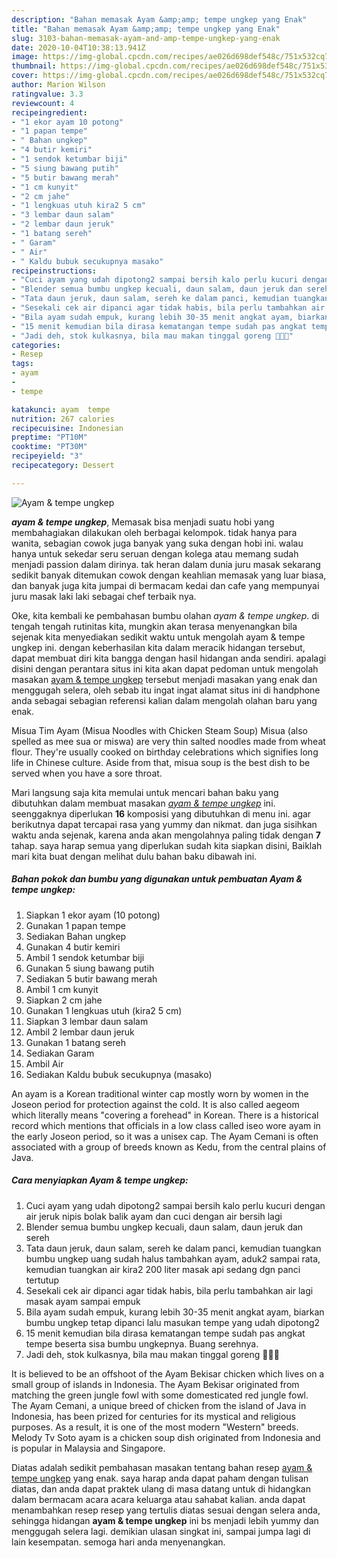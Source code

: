 ```yaml
---
description: "Bahan memasak Ayam &amp;amp; tempe ungkep yang Enak"
title: "Bahan memasak Ayam &amp;amp; tempe ungkep yang Enak"
slug: 3103-bahan-memasak-ayam-and-amp-tempe-ungkep-yang-enak
date: 2020-10-04T10:38:13.941Z
image: https://img-global.cpcdn.com/recipes/ae026d698def548c/751x532cq70/ayam-tempe-ungkep-foto-resep-utama.jpg
thumbnail: https://img-global.cpcdn.com/recipes/ae026d698def548c/751x532cq70/ayam-tempe-ungkep-foto-resep-utama.jpg
cover: https://img-global.cpcdn.com/recipes/ae026d698def548c/751x532cq70/ayam-tempe-ungkep-foto-resep-utama.jpg
author: Marion Wilson
ratingvalue: 3.3
reviewcount: 4
recipeingredient:
- "1 ekor ayam 10 potong"
- "1 papan tempe"
- " Bahan ungkep"
- "4 butir kemiri"
- "1 sendok ketumbar biji"
- "5 siung bawang putih"
- "5 butir bawang merah"
- "1 cm kunyit"
- "2 cm jahe"
- "1 lengkuas utuh kira2 5 cm"
- "3 lembar daun salam"
- "2 lembar daun jeruk"
- "1 batang sereh"
- " Garam"
- " Air"
- " Kaldu bubuk secukupnya masako"
recipeinstructions:
- "Cuci ayam yang udah dipotong2 sampai bersih kalo perlu kucuri dengan air jeruk nipis bolak balik ayam dan cuci dengan air bersih lagi"
- "Blender semua bumbu ungkep kecuali, daun salam, daun jeruk dan sereh"
- "Tata daun jeruk, daun salam, sereh ke dalam panci, kemudian tuangkan bumbu ungkep uang sudah halus tambahkan ayam, aduk2 sampai rata, kemudian tuangkan air kira2 200 liter masak api sedang dgn panci tertutup"
- "Sesekali cek air dipanci agar tidak habis, bila perlu tambahkan air lagi masak ayam sampai empuk"
- "Bila ayam sudah empuk, kurang lebih 30-35 menit angkat ayam, biarkan bumbu ungkep tetap dipanci lalu masukan tempe yang udah dipotong2"
- "15 menit kemudian bila dirasa kematangan tempe sudah pas angkat tempe beserta sisa bumbu ungkepnya. Buang serehnya."
- "Jadi deh, stok kulkasnya, bila mau makan tinggal goreng 🤤🤤🤤"
categories:
- Resep
tags:
- ayam
- 
- tempe

katakunci: ayam  tempe 
nutrition: 267 calories
recipecuisine: Indonesian
preptime: "PT10M"
cooktime: "PT30M"
recipeyield: "3"
recipecategory: Dessert

---
```



![Ayam &amp; tempe ungkep](https://img-global.cpcdn.com/recipes/ae026d698def548c/751x532cq70/ayam-tempe-ungkep-foto-resep-utama.jpg)

<b><i>ayam &amp; tempe ungkep</i></b>, Memasak bisa menjadi suatu hobi yang membahagiakan dilakukan oleh berbagai kelompok. tidak hanya para wanita, sebagian cowok juga banyak yang suka dengan hobi ini. walau hanya untuk sekedar seru seruan dengan kolega atau memang sudah menjadi passion dalam dirinya. tak heran dalam dunia juru masak sekarang sedikit banyak ditemukan cowok dengan keahlian memasak yang luar biasa, dan banyak juga kita jumpai di bermacam kedai dan cafe yang mempunyai juru masak laki laki sebagai chef terbaik nya.

Oke, kita kembali ke pembahasan bumbu olahan <i>ayam &amp; tempe ungkep</i>. di tengah tengah rutinitas kita, mungkin akan terasa menyenangkan bila sejenak kita menyediakan sedikit waktu untuk mengolah ayam &amp; tempe ungkep ini. dengan keberhasilan kita dalam meracik hidangan tersebut, dapat membuat diri kita bangga dengan hasil hidangan anda sendiri. apalagi disini dengan perantara situs ini kita akan dapat pedoman untuk mengolah masakan <u>ayam &amp; tempe ungkep</u> tersebut menjadi masakan yang enak dan menggugah selera, oleh sebab itu ingat ingat alamat situs ini di handphone anda sebagai sebagian referensi kalian dalam mengolah olahan baru yang enak.

Misua Tim Ayam (Misua Noodles with Chicken Steam Soup) Misua (also spelled as mee sua or miswa) are very thin salted noodles made from wheat flour. They&#39;re usually cooked on birthday celebrations which signifies long life in Chinese culture. Aside from that, misua soup is the best dish to be served when you have a sore throat.


Mari langsung saja kita memulai untuk mencari bahan baku yang dibutuhkan dalam membuat masakan <u><i>ayam &amp; tempe ungkep</i></u> ini. seenggaknya diperlukan <b>16</b> komposisi yang dibutuhkan di menu ini. agar berikutnya dapat tercapai rasa yang yummy dan nikmat. dan juga sisihkan waktu anda sejenak, karena anda akan mengolahnya paling tidak dengan <b>7</b> tahap. saya harap semua yang diperlukan sudah kita siapkan disini, Baiklah mari kita buat dengan melihat dulu bahan baku dibawah ini.

<!--inarticleads1-->

##### Bahan pokok dan bumbu yang digunakan untuk pembuatan Ayam &amp; tempe ungkep:

1. Siapkan 1 ekor ayam (10 potong)
1. Gunakan 1 papan tempe
1. Sediakan  Bahan ungkep
1. Gunakan 4 butir kemiri
1. Ambil 1 sendok ketumbar biji
1. Gunakan 5 siung bawang putih
1. Sediakan 5 butir bawang merah
1. Ambil 1 cm kunyit
1. Siapkan 2 cm jahe
1. Gunakan 1 lengkuas utuh (kira2 5 cm)
1. Siapkan 3 lembar daun salam
1. Ambil 2 lembar daun jeruk
1. Gunakan 1 batang sereh
1. Sediakan  Garam
1. Ambil  Air
1. Sediakan  Kaldu bubuk secukupnya (masako)


An ayam is a Korean traditional winter cap mostly worn by women in the Joseon period for protection against the cold. It is also called aegeom which literally means &#34;covering a forehead&#34; in Korean. There is a historical record which mentions that officials in a low class called iseo wore ayam in the early Joseon period, so it was a unisex cap. The Ayam Cemani is often associated with a group of breeds known as Kedu, from the central plains of Java. 

<!--inarticleads2-->

##### Cara menyiapkan Ayam &amp; tempe ungkep:

1. Cuci ayam yang udah dipotong2 sampai bersih kalo perlu kucuri dengan air jeruk nipis bolak balik ayam dan cuci dengan air bersih lagi
1. Blender semua bumbu ungkep kecuali, daun salam, daun jeruk dan sereh
1. Tata daun jeruk, daun salam, sereh ke dalam panci, kemudian tuangkan bumbu ungkep uang sudah halus tambahkan ayam, aduk2 sampai rata, kemudian tuangkan air kira2 200 liter masak api sedang dgn panci tertutup
1. Sesekali cek air dipanci agar tidak habis, bila perlu tambahkan air lagi masak ayam sampai empuk
1. Bila ayam sudah empuk, kurang lebih 30-35 menit angkat ayam, biarkan bumbu ungkep tetap dipanci lalu masukan tempe yang udah dipotong2
1. 15 menit kemudian bila dirasa kematangan tempe sudah pas angkat tempe beserta sisa bumbu ungkepnya. Buang serehnya.
1. Jadi deh, stok kulkasnya, bila mau makan tinggal goreng 🤤🤤🤤


It is believed to be an offshoot of the Ayam Bekisar chicken which lives on a small group of islands in Indonesia. The Ayam Bekisar originated from matching the green jungle fowl with some domesticated red jungle fowl. The Ayam Cemani, a unique breed of chicken from the island of Java in Indonesia, has been prized for centuries for its mystical and religious purposes. As a result, it is one of the most modern &#34;Western&#34; breeds. Melody Tv Soto ayam is a chicken soup dish originated from Indonesia and is popular in Malaysia and Singapore. 

Diatas adalah sedikit pembahasan masakan tentang bahan resep <u>ayam &amp; tempe ungkep</u> yang enak. saya harap anda dapat paham dengan tulisan diatas, dan anda dapat praktek ulang di masa datang untuk di hidangkan dalam bermacam acara acara keluarga atau sahabat kalian. anda dapat menambahkan resep resep yang tertulis diatas sesuai dengan selera anda, sehingga hidangan <b>ayam &amp; tempe ungkep</b> ini bs menjadi lebih yummy dan menggugah selera lagi. demikian ulasan singkat ini, sampai jumpa lagi di lain kesempatan. semoga hari anda menyenangkan.
